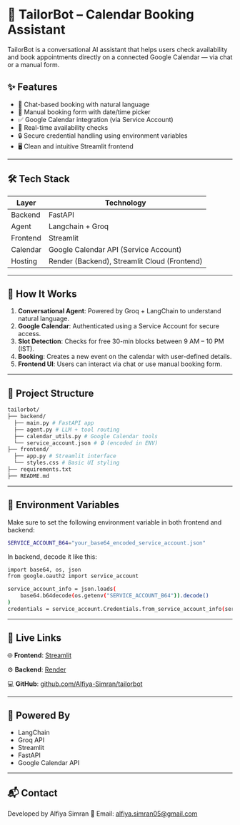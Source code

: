 # 🤖 TailorBot – Calendar Booking Assistant

TailorBot is a conversational AI assistant that helps users check availability and book appointments directly on a connected Google Calendar — via chat or a manual form.

## ✨ Features

- 💬 Chat-based booking with natural language
- 📅 Manual booking form with date/time picker
- ✅ Google Calendar integration (via Service Account)
- 🎯 Real-time availability checks
- 🔒 Secure credential handling using environment variables
- 🖥️ Clean and intuitive Streamlit frontend

---

## 🛠️ Tech Stack

| Layer     | Technology       |
|-----------|------------------|
| Backend   | FastAPI          |
| Agent     | Langchain + Groq |
| Frontend  | Streamlit        |
| Calendar  | Google Calendar API (Service Account) |
| Hosting   | Render (Backend), Streamlit Cloud (Frontend) |

---

## 🚀 How It Works

1. **Conversational Agent**: Powered by Groq + LangChain to understand natural language.
2. **Google Calendar**: Authenticated using a Service Account for secure access.
3. **Slot Detection**: Checks for free 30-min blocks between 9 AM – 10 PM (IST).
4. **Booking**: Creates a new event on the calendar with user-defined details.
5. **Frontend UI**: Users can interact via chat or use manual booking form.

---

## 📂 Project Structure

```bash
tailorbot/
├── backend/
  ├── main.py # FastAPI app
  ├── agent.py # LLM + tool routing
  ├── calendar_utils.py # Google Calendar tools
  └── service_account.json # 🔒 (encoded in ENV)
├── frontend/
  ├── app.py # Streamlit interface
  └── styles.css # Basic UI styling
├── requirements.txt
├── README.md
```

---

## 🔐 Environment Variables

Make sure to set the following environment variable in both frontend and backend:

```bash
SERVICE_ACCOUNT_B64="your_base64_encoded_service_account.json"
```

In backend, decode it like this:

```bash
import base64, os, json
from google.oauth2 import service_account

service_account_info = json.loads(
    base64.b64decode(os.getenv("SERVICE_ACCOUNT_B64")).decode()
)
credentials = service_account.Credentials.from_service_account_info(service_account_info)
```

---

## 🔗 Live Links
🌐 **Frontend**: [Streamlit](https://tailorbot-frontend.streamlit.app)

⚙️ **Backend**: [Render](https://tailorbot-backend.onrender.com/chat)

💻 **GitHub**: [github.com/Alfiya-Simran/tailorbot](https://github.com/Alfiya-Simran/tailorbot)

---

## 🧠 Powered By
- LangChain
- Groq API
- Streamlit
- FastAPI
- Google Calendar API

---

## 📬 Contact
Developed by Alfiya Simran
📧 Email: alfiya.simran05@gmail.com
